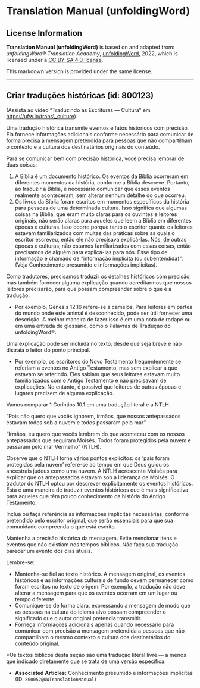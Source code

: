 # Translation Manual (unfoldingWord)

## License Information

**Translation Manual (unfoldingWord)** is based on and adapted from: _unfoldingWord® Translation Academy_, [unfoldingWord](https://unfoldingword.org/utw), 2022, which is licensed under a [CC BY-SA 4.0 license](https://creativecommons.org/licenses/by-sa/4.0/legalcode.en).

This markdown version is provided under the same license.



--------------------------------

## Criar traduções históricas (id: 800123)

(Assista ao vídeo “Traduzindo as Escrituras — Cultura” em https://ufw.io/trans\_culture).

Uma tradução histórica transmite eventos e fatos históricos com precisão. Ela fornece informações adicionais conforme necessário para comunicar de forma precisa a mensagem pretendida para pessoas que não compartilham o contexto e a cultura dos destinatários originais do conteúdo.

Para se comunicar bem com precisão histórica, você precisa lembrar de duas coisas:

1. A Bíblia é um documento histórico. Os eventos da Bíblia ocorreram em diferentes momentos da história, conforme a Bíblia descreve. Portanto, ao traduzir a Bíblia, é necessário comunicar que esses eventos realmente aconteceram, sem alterar nenhum detalhe do que ocorreu.
2. Os livros da Bíblia foram escritos em momentos específicos da história para pessoas de uma determinada cultura. Isso significa que algumas coisas na Bíblia, que eram muito claras para os ouvintes e leitores originais, não serão claras para aqueles que leem a Bíblia em diferentes épocas e culturas. Isso ocorre porque tanto o escritor quanto os leitores estavam familiarizados com muitas das práticas sobre as quais o escritor escreveu, então ele não precisava explicá\-las. Nós, de outras épocas e culturas, não estamos familiarizados com essas coisas, então precisamos de alguém para explicá\-las para nós. Esse tipo de informação é chamado de "informação implícita (ou subentendida)". (Veja Conhecimento presumido e informações implícitas).

Como tradutores, precisamos traduzir os detalhes históricos com precisão, mas também fornecer alguma explicação quando acreditarmos que nossos leitores precisarão, para que possam compreender sobre o que é a tradução.

* Por exemplo, Gênesis 12\.16 refere\-se a camelos. Para leitores em partes do mundo onde este animal é desconhecido, pode ser útil fornecer uma descrição. A melhor maneira de fazer isso é em uma nota de rodapé ou em uma entrada de glossário, como o Palavras de Tradução do unfoldingWord®.

Uma explicação pode ser incluída no texto, desde que seja breve e não distraia o leitor do ponto principal.

* Por exemplo, os escritores do Novo Testamento frequentemente se referiam a eventos no Antigo Testamento, mas sem explicar a que estavam se referindo. Eles sabiam que seus leitores estavam muito familiarizados com o Antigo Testamento e não precisavam de explicações. No entanto, é possível que leitores de outras épocas e lugares precisem de alguma explicação.

Vamos comparar 1 Coríntios 10\.1 em uma tradução literal e a NTLH.

“Pois não quero que vocês ignorem, irmãos, que nossos antepassados estavam todos sob a nuvem e todos passaram pelo mar”. 

“Irmãos, eu quero que vocês lembrem do que aconteceu com os nossos antepassados que seguiram Moisés. Todos foram protegidos pela nuvem e passaram pelo mar Vermelho” (NTLH).

Observe que o NTLH torna vários pontos explícitos: os ‘pais foram protegidos pela nuvem’ refere\-se ao tempo em que Deus guiou os ancestrais judeus como uma nuvem. A NTLH acrescenta Moisés para explicar que os antepassados estavam sob a liderança de Moisés. O tradutor do NTLH optou por descrever explicitamente os eventos históricos. Esta é uma maneira de traduzir eventos históricos que é mais significativa para aqueles que têm pouco conhecimento da história do Antigo Testamento.

Inclua ou faça referência às informações implícitas necessárias, conforme pretendido pelo escritor original, que serão essenciais para que sua comunidade compreenda o que está escrito.

Mantenha a precisão histórica da mensagem. Evite mencionar itens e eventos que não existiam nos tempos bíblicos. Não faça sua tradução parecer um evento dos dias atuais.

Lembre\-se:

* Mantenha\-se fiel ao texto histórico. A mensagem original, os eventos históricos e as informações culturais de fundo devem permanecer como foram escritos no texto de origem. Por exemplo, a tradução não deve alterar a mensagem para que os eventos ocorram em um lugar ou tempo diferente.
* Comunique\-se de forma clara, expressando a mensagem de modo que as pessoas na cultura do idioma alvo possam compreender o significado que o autor original pretendia transmitir.
* Forneça informações adicionais apenas quando necessário para comunicar com precisão a mensagem pretendida a pessoas que não compartilham o mesmo contexto e cultura dos destinatários do conteúdo original.

\*Os textos bíblicos desta seção são uma tradução literal livre — a menos que indicado diretamente que se trata de uma versão específica.

* **Associated Articles:** Conhecimento presumido e informações implícitas (ID: `800052@UWTranslationManual`)

